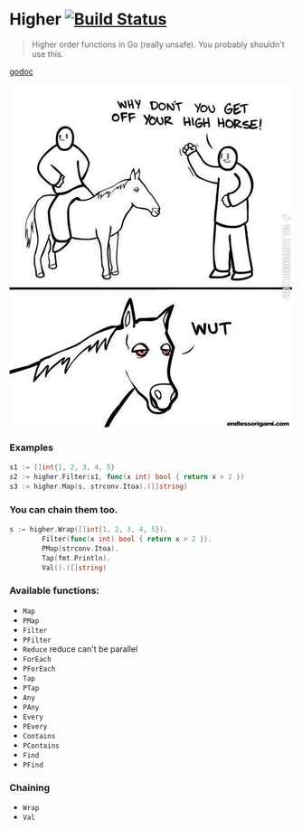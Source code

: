 # Higher [![Build Status](https://travis-ci.org/icholy/higher.png?branch=master)](https://travis-ci.org/icholy/higher)

> Higher order functions in Go (really unsafe).
> You probably shouldn't use this.

[godoc](http://godoc.org/github.com/icholy/higher)

![](higher.jpeg)

### Examples

``` go
s1 := []int{1, 2, 3, 4, 5}
s2 := higher.Filter(s1, func(x int) bool { return x > 2 })
s3 := higher.Map(s, strconv.Itoa).([]string)
```

### You can chain them too.

``` go
s := higher.Wrap([]int{1, 2, 3, 4, 5}).
        Filter(func(x int) bool { return x > 2 }).
        PMap(strconv.Itoa).
        Tap(fmt.Println).
        Val().([]string)
```

### Available functions:

* `Map`
* `PMap`
* `Filter`
* `PFilter`
* `Reduce` reduce can't be parallel
* `ForEach`
* `PForEach`
* `Tap`
* `PTap`
* `Any`
* `PAny`
* `Every`
* `PEvery`
* `Contains`
* `PContains`
* `Find`
* `PFind`

### Chaining 

* `Wrap`
* `Val`

